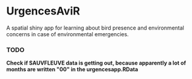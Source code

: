 # UrgencesAviR

A spatial shiny app for learning about bird presence and environmental concerns in case of environmental emergencies.

### TODO

**Check if SAUVFLEUVE data is getting out, because apparently a lot of months are written "00" in the urgencesapp.RData**
